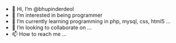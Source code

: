- 👋 Hi, I’m @bhupinderdeol
- 👀 I’m interested in being programmer
- 🌱 I’m currently learning programming in php, mysql, css, html5 ...
- 💞️ I’m looking to collaborate on ...
- 📫 How to reach me ...

<!---
bhupinderdeol/bhupinderdeol is a ✨ special ✨ repository because its `README.md` (this file) appears on your GitHub profile.
You can click the Preview link to take a look at your changes.
--->

